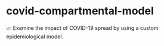 # covid-compartmental-model
📈 Examine the impact of COVID-19 spread by using a custom epidemiological model.
